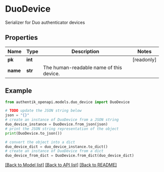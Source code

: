 # DuoDevice

Serializer for Duo authenticator devices

## Properties

Name | Type | Description | Notes
------------ | ------------- | ------------- | -------------
**pk** | **int** |  | [readonly] 
**name** | **str** | The human-readable name of this device. | 

## Example

```python
from authentik_openapi.models.duo_device import DuoDevice

# TODO update the JSON string below
json = "{}"
# create an instance of DuoDevice from a JSON string
duo_device_instance = DuoDevice.from_json(json)
# print the JSON string representation of the object
print(DuoDevice.to_json())

# convert the object into a dict
duo_device_dict = duo_device_instance.to_dict()
# create an instance of DuoDevice from a dict
duo_device_from_dict = DuoDevice.from_dict(duo_device_dict)
```
[[Back to Model list]](../README.md#documentation-for-models) [[Back to API list]](../README.md#documentation-for-api-endpoints) [[Back to README]](../README.md)


